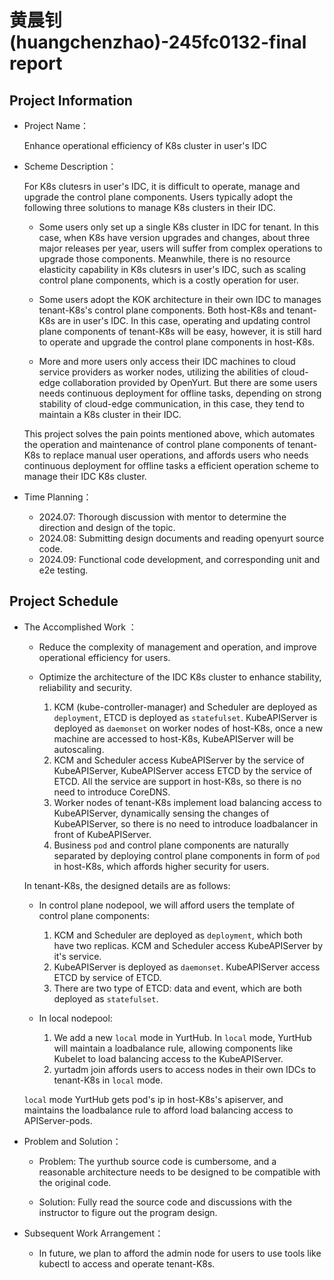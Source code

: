 # 黄晨钊 (huangchenzhao)-245fc0132-final report

## Project Information
- Project Name：

  Enhance operational efficiency of K8s cluster in user's IDC

- Scheme Description：
  
  For K8s clutesrs in user's IDC, it is difficult to operate, manage and upgrade the control plane components. Users typically adopt the following three solutions to manage K8s clusters in their IDC. 

  - Some users only set up a single K8s cluster in IDC for tenant. In this case, when K8s have version upgrades and changes, about three major releases per year, users will suffer from complex operations to upgrade those components. Meanwhile, there is no resource elasticity capability in K8s clutesrs in user's IDC, such as scaling control plane components, which is a costly operation for user.

  - Some users adopt the KOK architecture in their own IDC to manages tenant-K8s's control plane components. Both host-K8s and tenant-K8s are in user's IDC. In this case, operating and updating control plane components of tenant-K8s will be easy, however, it is still hard to operate and upgrade the control plane components in host-K8s.

  - More and more users only access their IDC machines to cloud service providers as worker nodes, utilizing the abilities of cloud-edge collaboration provided by OpenYurt. But there are some users needs continuous deployment for offline tasks, depending on strong stability of cloud-edge communication, in this case, they tend to maintain a K8s cluster in their IDC.

  This project solves the pain points mentioned above, which automates the operation and maintenance of control plane components of tenant-K8s to replace manual user operations, and affords users who needs continuous deployment for offline tasks a efficient operation scheme to manage their IDC K8s cluster.

- Time Planning：
  - 2024.07: Thorough discussion with mentor to determine the direction and design of the topic.
  - 2024.08: Submitting design documents and reading openyurt source code.
  - 2024.09: Functional code development, and corresponding unit and e2e testing.


## Project Schedule

- The Accomplished Work ：

  - Reduce the complexity of management and operation, and improve operational efficiency for users.

  - Optimize the architecture of the IDC K8s cluster to enhance stability, reliability and security.
    1. KCM (kube-controller-manager) and Scheduler are deployed as `deployment`, ETCD is deployed as `statefulset`. KubeAPIServer is deployed as `daemonset` on worker nodes of host-K8s, once a new machine are accessed to host-K8s, KubeAPIServer will be autoscaling.
    2. KCM and Scheduler access KubeAPIServer by the service of KubeAPIServer, KubeAPIServer access ETCD by the service of ETCD. All the service are support in host-K8s, so there is no need to introduce CoreDNS.
    3. Worker nodes of tenant-K8s implement load balancing access to KubeAPIServer, dynamically sensing the changes of KubeAPIServer, so there is no need to introduce loadbalancer in front of KubeAPIServer.
    4. Business `pod` and control plane components are naturally separated by deploying control plane components in form of `pod` in host-K8s, which affords higher security for users.

  In tenant-K8s, the designed details are as follows:
  - In control plane nodepool, we will afford users the template of control plane components:
    1. KCM and Scheduler are deployed as `deployment`, which both have two replicas. KCM and Scheduler access KubeAPIServer by it's service.
    2. KubeAPIServer is deployed as `daemonset`. KubeAPIServer access ETCD by service of ETCD.
    3. There are two type of ETCD: data and event, which are both deployed as `statefulset`.

  - In local nodepool:
    1. We add a new `local` mode in YurtHub. In `local` mode, YurtHub will maintain a loadbalance rule, allowing components like Kubelet to load balancing access to the KubeAPIServer.
    2. yurtadm join affords users to access nodes in their own IDCs to tenant-K8s in `local` mode.

  `local` mode YurtHub gets pod's ip in host-K8s's apiserver, and maintains the loadbalance rule to afford load balancing access to APIServer-pods.

- Problem and Solution：
  - Problem: The yurthub source code is cumbersome, and a reasonable architecture needs to be designed to be compatible with the original code.
  
  - Solution: Fully read the source code and discussions with the instructor to figure out the program design.


- Subsequent Work Arrangement：

  - In future, we plan to afford the admin node for users to use tools like kubectl to access and operate tenant-K8s.